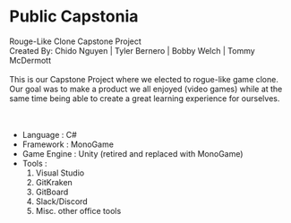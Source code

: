 # Public Capstonia
Rouge-Like Clone Capstone Project<br/> 
Created By: Chido Nguyen | Tyler Bernero | Bobby Welch | Tommy McDermott<br/><br/>
This is our Capstone Project where we elected to rogue-like game clone. Our goal was to make a product we all enjoyed (video games) while at the same time being able to create a great learning experience for ourselves. <br/><br/>
<br/>
*  Language : C#
*  Framework : MonoGame
*  Game Engine : Unity (retired and replaced with MonoGame)
*  Tools :
    1.  Visual Studio 
    2.  GitKraken 
    3.  GitBoard 
    4.  Slack/Discord 
    5.  Misc. other office tools
